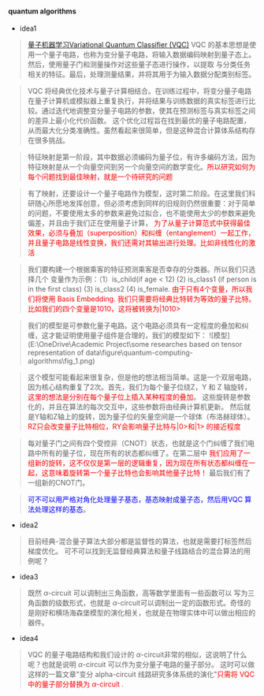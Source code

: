#### quantum algorithms
* idea1
> [量子机器学习Variational Quantum Classifier (VQC)](https://mp.weixin.qq.com/s/3uQsbOkG7qYFvQE4sp4eoA)  VQC 的基本思想是使用一个量子电路，也称为变分量子电路，将输入数据编码映射到量子态上。然后，使用量子门和测量操作对这些量子态进行操作，以提取
与分类任务相关的特征。最后，处理测量结果，并将其用于为输入数据分配类别标签。

> VQC 将经典优化技术与量子计算相结合。在训练过程中，将变分量子电路在量子计算机或模拟器上重复执行，并将结果与训练数据的真实标签进行比较。通过迭代地调整变分量子电路的参数，使其在预测标签与真实标签之间的差异上最小化代价函数。
这个优化过程旨在找到最优的量子电路配置，从而最大化分类准确性。虽然看起来很简单，但是这种混合计算体系结构存在很多挑战。

> 特征映射是第一阶段，其中数据必须编码为量子位，有许多编码方法，因为特征映射是从一个向量空间到另一个向量空间的数学变化。<font color='red'>所以研究如何为每个问题找到最佳映射，就是一个待研究的问题</font>

> 有了映射，还要设计一个量子电路作为模型，这时第二阶段。在这里我们科研随心所愿地发挥创意，但必须考虑到同样的旧规则仍然很重要：对于简单的问题，不要使用太多的参数来避免过拟合，也不能使用太少的参数来避免偏差，并且由于我们正在使用量子计算，<font color='red'> 为了从量子计算范式中获得最佳效果，必须与叠加（superposition）和纠缠（entanglement）一起工作，并且量子电路是线性变换，我们还需对其输出进行处理。比如非线性化的激活</font>

> 我们要构建一个根据乘客的特征预测乘客是否幸存的分类器。所以我们只选择几个
变量作为示例：（1）is_child(if age < 12) (2) is_class1 (if person is in the first class) (3) is_class2 (4) is_female. <font color='red'>由于只有4个变量，所以我们将使用 Basis Embedding. 我们只需要将经典比特转为等效的量子比特。比如我们的四个变量是1010，这将被转换为|1010> </font>

> 我们的模型是可参数化量子电路。这个电路必须具有一定程度的叠加和纠缠，这才能证明使用量子组件是合理的，我们的模型如下：
![模型](E:\OneDrive\Academic Project\some researches based on tensor representation of data\figure\quantum-computing-algorithms\fig_1.png)

> 这个模型可能看起来很复杂，但是他的想法相当简单。这是一个双层电路，因为核心结构重复了2次。首先，我们为每个量子位绕Z，Y 和 Z 轴旋转，<font color='red'>这里的想法是分别在每个量子位上插入某种程度的叠加</font>。
这些旋转是参数化的，并且在算法的每次交互中，这些参数将由经典计算机更新。
然后就是Y轴和Z轴上的旋转，因为量子位的矢量空间是一个球体（布洛赫球体）。
<font color='red'>RZ只会改变量子比特相位，RY会影响量子比特与|0>和|1>
的接近程度</font>

>每对量子门之间有四个受控非（CNOT）状态，也就是这个门纠缠了我们电路中所有的量子位，现在所有的状态都纠缠了。在第二层中 <font color='red'>我们应用了一组新的旋转，这不仅仅是第一层的逻辑重复，因为现在所有状态都纠缠在一起，这意味着旋转第一个量子比特也会影响其他量子比特！</font> 最后我们有了一组新的CNOT门。

> <font color='blue'>可不可以用严格对角化处理量子基态，基态映射成量子态，然后用VQC 算法处理这样的基态</font>。

* idea2
> 目前经典-混合量子算法大部分都是监督性的算法，也就是需要打标签然后梯度优化。
> 可不可以找到无监督经典算法和量子线路结合的混合算法的用例呢？

* idea3
> 既然 $\alpha$-circuit 可以调制出三角函数，高等数学里面有一些函数可以
写为三角函数的级数形式，也就是 $\alpha$-circuit可以调制出一定的函数形式。奇怪的是刚好和横场海森堡模型的演化相关，也就是在物理实体中可以做出相应的器件。

* idea4
> VQC 的量子电路结构和我们设计的 $\alpha$-circuit非常的相似，这说明了什么呢？也就是说明 $\alpha$-circuit 可以作为变分量子电路的量子部分。
>这时可以做这样的一篇文章"变分 alpha-circuit 线路研究多体系统的演化"<font color='red'>只需将 VQC中的量子部分替换为 $\alpha$-circuit </font>. 